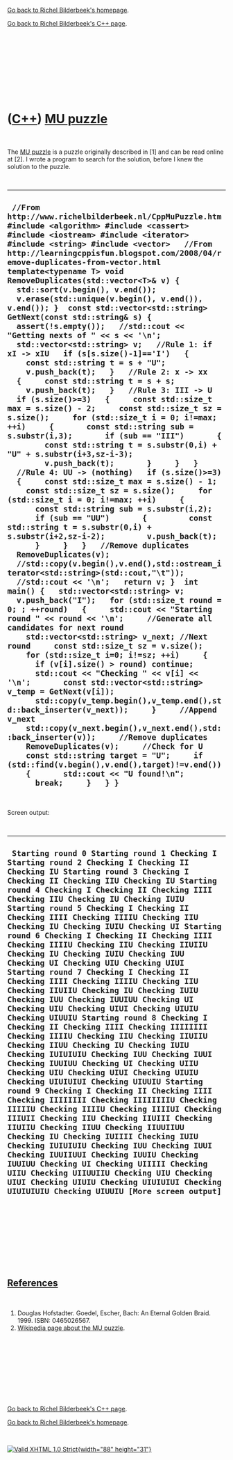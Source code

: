 [Go back to Richel Bilderbeek's homepage](index.htm).

[Go back to Richel Bilderbeek's C++ page](Cpp.htm).

 

 

 

 

 

([C++](Cpp.htm)) [MU puzzle](CppMuPuzzle.htm)
=============================================

 

The [MU puzzle](CppMuPuzzle.htm) is a puzzle originally described in
\[1\] and can be read online at \[2\]. I wrote a program to search for
the solution, before I knew the solution to the puzzle.

 

  -------------------------------------------------------------------------------------------------------------------------------------------------------------------------------------------------------------------------------------------------------------------------------------------------------------------------------------------------------------------------------------------------------------------------------------------------------------------------------------------------------------------------------------------------------------------------------------------------------------------------------------------------------------------------------------------------------------------------------------------------------------------------------------------------------------------------------------------------------------------------------------------------------------------------------------------------------------------------------------------------------------------------------------------------------------------------------------------------------------------------------------------------------------------------------------------------------------------------------------------------------------------------------------------------------------------------------------------------------------------------------------------------------------------------------------------------------------------------------------------------------------------------------------------------------------------------------------------------------------------------------------------------------------------------------------------------------------------------------------------------------------------------------------------------------------------------------------------------------------------------------------------------------------------------------------------------------------------------------------------------------------------------------------------------------------------------------------------------------------------------------------------------------------------------------------------------------------------------------------------------------------------------------------------------------------------------------------------------------------------------------------------------------------------------------------------------------------------------------------------------------------------------------------------------------------------------------------------------------------------------------------------------
  ` //From http://www.richelbilderbeek.nl/CppMuPuzzle.htm #include <algorithm> #include <cassert> #include <iostream> #include <iterator> #include <string> #include <vector>   //From http://learningcppisfun.blogspot.com/2008/04/remove-duplicates-from-vector.html template<typename T> void RemoveDuplicates(std::vector<T>& v) {   std::sort(v.begin(), v.end());   v.erase(std::unique(v.begin(), v.end()), v.end()); }  const std::vector<std::string> GetNext(const std::string& s) {   assert(!s.empty());   //std::cout << "Getting nexts of " << s << '\n';   std::vector<std::string> v;   //Rule 1: if xI -> xIU   if (s[s.size()-1]=='I')   {     const std::string t = s + "U";     v.push_back(t);   }   //Rule 2: x -> xx   {     const std::string t = s + s;     v.push_back(t);   }   //Rule 3: III -> U   if (s.size()>=3)   {     const std::size_t max = s.size() - 2;     const std::size_t sz = s.size();     for (std::size_t i = 0; i!=max; ++i)     {       const std::string sub = s.substr(i,3);       if (sub == "III")       {         const std::string t = s.substr(0,i) + "U" + s.substr(i+3,sz-i-3);         v.push_back(t);       }     }   }   //Rule 4: UU -> (nothing)   if (s.size()>=3)   {     const std::size_t max = s.size() - 1;     const std::size_t sz = s.size();     for (std::size_t i = 0; i!=max; ++i)     {       const std::string sub = s.substr(i,2);       if (sub == "UU")       {         const std::string t = s.substr(0,i) + s.substr(i+2,sz-i-2);         v.push_back(t);       }     }   }   //Remove duplicates   RemoveDuplicates(v);    //std::copy(v.begin(),v.end(),std::ostream_iterator<std::string>(std::cout,"\t"));   //std::cout << '\n';   return v; }  int main() {   std::vector<std::string> v;   v.push_back("I");   for (std::size_t round = 0; ; ++round)   {     std::cout << "Starting round " << round << '\n';     //Generate all candidates for next round     std::vector<std::string> v_next; //Next round     const std::size_t sz = v.size();     for (std::size_t i=0; i!=sz; ++i)     {       if (v[i].size() > round) continue;       std::cout << "Checking " << v[i] << '\n';       const std::vector<std::string> v_temp = GetNext(v[i]);       std::copy(v_temp.begin(),v_temp.end(),std::back_inserter(v_next));     }     //Append v_next     std::copy(v_next.begin(),v_next.end(),std::back_inserter(v));     //Remove duplicates     RemoveDuplicates(v);     //Check for U     const std::string target = "U";     if (std::find(v.begin(),v.end(),target)!=v.end())     {       std::cout << "U found!\n";       break;     }   } }`
  -------------------------------------------------------------------------------------------------------------------------------------------------------------------------------------------------------------------------------------------------------------------------------------------------------------------------------------------------------------------------------------------------------------------------------------------------------------------------------------------------------------------------------------------------------------------------------------------------------------------------------------------------------------------------------------------------------------------------------------------------------------------------------------------------------------------------------------------------------------------------------------------------------------------------------------------------------------------------------------------------------------------------------------------------------------------------------------------------------------------------------------------------------------------------------------------------------------------------------------------------------------------------------------------------------------------------------------------------------------------------------------------------------------------------------------------------------------------------------------------------------------------------------------------------------------------------------------------------------------------------------------------------------------------------------------------------------------------------------------------------------------------------------------------------------------------------------------------------------------------------------------------------------------------------------------------------------------------------------------------------------------------------------------------------------------------------------------------------------------------------------------------------------------------------------------------------------------------------------------------------------------------------------------------------------------------------------------------------------------------------------------------------------------------------------------------------------------------------------------------------------------------------------------------------------------------------------------------------------------------------------------------------

 

Screen output:

 

  --------------------------------------------------------------------------------------------------------------------------------------------------------------------------------------------------------------------------------------------------------------------------------------------------------------------------------------------------------------------------------------------------------------------------------------------------------------------------------------------------------------------------------------------------------------------------------------------------------------------------------------------------------------------------------------------------------------------------------------------------------------------------------------------------------------------------------------------------------------------------------------------------------------------------------------------------------------------------------------------------------------------------------------------------------------------------------------------------------------------------------------------------------------------------------------------------------------------------------------------------------------------------------------------------------------------------------------------------------------------------------------------------------------------------------------------------------------------------------------------------------------------------------------------------------------------------------------------------------------------------------------------------------------------------------------------------------
  ` Starting round 0 Starting round 1 Checking I Starting round 2 Checking I Checking II Checking IU Starting round 3 Checking I Checking II Checking IIU Checking IU Starting round 4 Checking I Checking II Checking IIII Checking IIU Checking IU Checking IUIU Starting round 5 Checking I Checking II Checking IIII Checking IIIIU Checking IIU Checking IU Checking IUIU Checking UI Starting round 6 Checking I Checking II Checking IIII Checking IIIIU Checking IIU Checking IIUIIU Checking IU Checking IUIU Checking IUU Checking UI Checking UIU Checking UIUI Starting round 7 Checking I Checking II Checking IIII Checking IIIIU Checking IIU Checking IIUIIU Checking IU Checking IUIU Checking IUU Checking IUUIUU Checking UI Checking UIU Checking UIUI Checking UIUIU Checking UIUUIU Starting round 8 Checking I Checking II Checking IIII Checking IIIIIIII Checking IIIIU Checking IIU Checking IIUIIU Checking IIUU Checking IU Checking IUIU Checking IUIUIUIU Checking IUU Checking IUUI Checking IUUIUU Checking UI Checking UIIU Checking UIU Checking UIUI Checking UIUIU Checking UIUIUIUI Checking UIUUIU Starting round 9 Checking I Checking II Checking IIII Checking IIIIIIII Checking IIIIIIIIU Checking IIIIIU Checking IIIIU Checking IIIIUI Checking IIIUII Checking IIU Checking IIUIII Checking IIUIIU Checking IIUU Checking IIUUIIUU Checking IU Checking IUIIII Checking IUIU Checking IUIUIUIU Checking IUU Checking IUUI Checking IUUIIUUI Checking IUUIU Checking IUUIUU Checking UI Checking UIIIII Checking UIIU Checking UIIUUIIU Checking UIU Checking UIUI Checking UIUIU Checking UIUIUIUI Checking UIUIUIUIU Checking UIUUIU [More screen output]`
  --------------------------------------------------------------------------------------------------------------------------------------------------------------------------------------------------------------------------------------------------------------------------------------------------------------------------------------------------------------------------------------------------------------------------------------------------------------------------------------------------------------------------------------------------------------------------------------------------------------------------------------------------------------------------------------------------------------------------------------------------------------------------------------------------------------------------------------------------------------------------------------------------------------------------------------------------------------------------------------------------------------------------------------------------------------------------------------------------------------------------------------------------------------------------------------------------------------------------------------------------------------------------------------------------------------------------------------------------------------------------------------------------------------------------------------------------------------------------------------------------------------------------------------------------------------------------------------------------------------------------------------------------------------------------------------------------------

 

 

 

 

 

[References](CppReferences.htm)
-------------------------------

 

1.  Douglas Hofstadter. Goedel, Escher, Bach: An Eternal Golden Braid.
    1999. ISBN: 0465026567.
2.  [Wikipedia page about the MU
    puzzle](http://en.wikipedia.org/wiki/MU_puzzle).

 

 

 

 

 

[Go back to Richel Bilderbeek's C++ page](Cpp.htm).

[Go back to Richel Bilderbeek's homepage](index.htm).

 

[![Valid XHTML 1.0 Strict](valid-xhtml10.png){width="88"
height="31"}](http://validator.w3.org/check?uri=referer)
